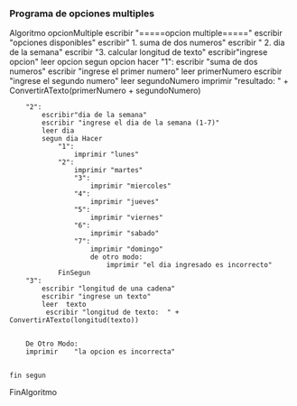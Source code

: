 ### Programa de opciones multiples



Algoritmo opcionMultiple
	escribir  "=====opcion multiple====="
	escribir "opciones disponibles"
	escribir" 1. suma de dos numeros"
	escribir " 2. dia de la semana"
	escribir "3. calcular longitud de texto"
	escribir"ingrese opcion" 
	leer opcion
	segun opcion hacer 
		"1":
			escribir "suma de dos numeros"
			escribir "ingrese el primer numero"
			leer primerNumero
			escribir "ingrese el segundo numero"
			leer segundoNumero
			imprimir "resultado: " + ConvertirATexto(primerNumero + segundoNumero)
			
		"2":
			escribir"dia de la semana"
			escribir "ingrese el dia de la semana (1-7)"
			leer dia
			segun dia Hacer
				"1":
					imprimir "lunes"
				"2":	
					imprimir "martes"
					"3":
						imprimir "miercoles"
					"4":
						imprimir "jueves"
					"5":
						imprimir "viernes"
					"6":
						imprimir "sabado"
					"7":
						imprimir "domingo"
						de otro modo:
							imprimir "el dia ingresado es incorrecto"
				FinSegun
		"3":
			escribir "longitud de una cadena" 
			escribir "ingrese un texto"
			leer  texto
			 escribir "longitud de texto:  " + ConvertirATexto(longitud(texto))
			
			
		De Otro Modo:
		imprimir	"la opcion es incorrecta"

	
	fin segun
	
FinAlgoritmo

